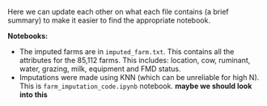 Here we can update each other on what each file contains (a brief summary) to make it easier to find the appropriate notebook.

**Notebooks:**
- The imputed farms are in `imputed_farm.txt`. This contains all the attributes for the 85,112 farms. This includes: location, cow, ruminant, water, grazing, milk, equipment and FMD status.
- Imputations were made using KNN (which can be unreliable for high N). This is `farm_imputation_code.ipynb` notebook. **maybe we should look into this**
